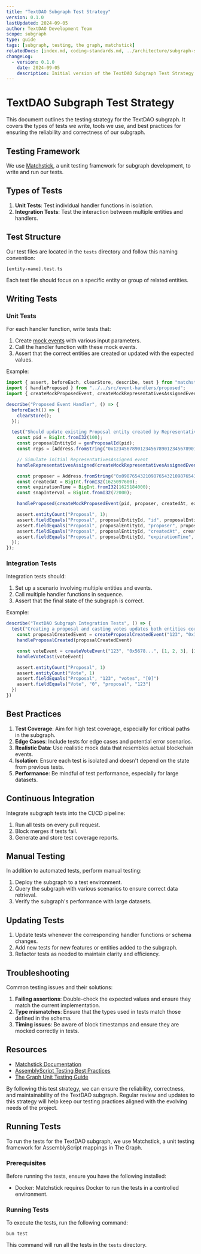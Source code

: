```yaml
---
title: "TextDAO Subgraph Test Strategy"
version: 0.1.0
lastUpdated: 2024-09-05
author: TextDAO Development Team
scope: subgraph
type: guide
tags: [subgraph, testing, the graph, matchstick]
relatedDocs: [index.md, coding-standards.md, ../architecture/subgraph-spec.md]
changeLog:
  - version: 0.1.0
    date: 2024-09-05
    description: Initial version of the TextDAO Subgraph Test Strategy
---
```


# TextDAO Subgraph Test Strategy

This document outlines the testing strategy for the TextDAO subgraph. It covers the types of tests we write, tools we use, and best practices for ensuring the reliability and correctness of our subgraph.

## Testing Framework

We use [Matchstick](https://github.com/LimeChain/matchstick-as), a unit testing framework for subgraph development, to write and run our tests.

## Types of Tests

1. **Unit Tests**: Test individual handler functions in isolation.
2. **Integration Tests**: Test the interaction between multiple entities and handlers.

## Test Structure

Our test files are located in the `tests` directory and follow this naming convention:

```
[entity-name].test.ts
```

Each test file should focus on a specific entity or group of related entities.

## Writing Tests

### Unit Tests

For each handler function, write tests that:

1. Create [mock events](../../tests/utils/mock-events.ts) with various input parameters.
2. Call the handler function with these mock events.
3. Assert that the correct entities are created or updated with the expected values.

Example:

```typescript
import { assert, beforeEach, clearStore, describe, test } from "matchstick-as/assembly/index";
import { handleProposed } from "../../src/event-handlers/proposed";
import { createMockProposedEvent, createMockRepresentativesAssignedEvent } from "../utils/mock-events";

describe("Proposed Event Handler", () => {
  beforeEach(() => {
    clearStore();
  });

  test("Should update existing Proposal entity created by RepresentativesAssigned", () => {
    const pid = BigInt.fromI32(100);
    const proposalEntityId = genProposalId(pid);
    const reps = [Address.fromString("0x1234567890123456789012345678901234567890")];

    // Simulate initial RepresentativesAssigned event
    handleRepresentativesAssigned(createMockRepresentativesAssignedEvent(pid, reps));

    const proposer = Address.fromString("0x0987654321098765432109876543210987654321");
    const createdAt = BigInt.fromI32(1625097600);
    const expirationTime = BigInt.fromI32(1625184000);
    const snapInterval = BigInt.fromI32(72000);

    handleProposed(createMockProposedEvent(pid, proposer, createdAt, expirationTime, snapInterval));

    assert.entityCount("Proposal", 1);
    assert.fieldEquals("Proposal", proposalEntityId, "id", proposalEntityId);
    assert.fieldEquals("Proposal", proposalEntityId, "proposer", proposer.toHexString());
    assert.fieldEquals("Proposal", proposalEntityId, "createdAt", createdAt.toString());
    assert.fieldEquals("Proposal", proposalEntityId, "expirationTime", expirationTime.toString());
  });
});
```

### Integration Tests

Integration tests should:

1. Set up a scenario involving multiple entities and events.
2. Call multiple handler functions in sequence.
3. Assert that the final state of the subgraph is correct.

Example:

```typescript
describe("TextDAO Subgraph Integration Tests", () => {
  test("Creating a proposal and casting votes updates both entities correctly", () => {
    const proposalCreatedEvent = createProposalCreatedEvent("123", "0x1234...", "1631234567")
    handleProposalCreated(proposalCreatedEvent)

    const voteEvent = createVoteEvent("123", "0x5678...", [1, 2, 3], [1, 0, 0])
    handleVoteCast(voteEvent)

    assert.entityCount("Proposal", 1)
    assert.entityCount("Vote", 1)
    assert.fieldEquals("Proposal", "123", "votes", "[0]")
    assert.fieldEquals("Vote", "0", "proposal", "123")
  })
})
```

## Best Practices

1. **Test Coverage**: Aim for high test coverage, especially for critical paths in the subgraph.
2. **Edge Cases**: Include tests for edge cases and potential error scenarios.
3. **Realistic Data**: Use realistic mock data that resembles actual blockchain events.
4. **Isolation**: Ensure each test is isolated and doesn't depend on the state from previous tests.
5. **Performance**: Be mindful of test performance, especially for large datasets.

## Continuous Integration

Integrate subgraph tests into the CI/CD pipeline:

1. Run all tests on every pull request.
2. Block merges if tests fail.
3. Generate and store test coverage reports.

## Manual Testing

In addition to automated tests, perform manual testing:

1. Deploy the subgraph to a test environment.
2. Query the subgraph with various scenarios to ensure correct data retrieval.
3. Verify the subgraph's performance with large datasets.

## Updating Tests

1. Update tests whenever the corresponding handler functions or schema changes.
2. Add new tests for new features or entities added to the subgraph.
3. Refactor tests as needed to maintain clarity and efficiency.

## Troubleshooting

Common testing issues and their solutions:

1. **Failing assertions**: Double-check the expected values and ensure they match the current implementation.
2. **Type mismatches**: Ensure that the types used in tests match those defined in the schema.
3. **Timing issues**: Be aware of block timestamps and ensure they are mocked correctly in tests.

## Resources

- [Matchstick Documentation](https://thegraph.com/docs/en/developer/matchstick/)
- [AssemblyScript Testing Best Practices](https://www.assemblyscript.org/testing.html)
- [The Graph Unit Testing Guide](https://thegraph.com/docs/en/developer/unit-testing-framework/)

By following this test strategy, we can ensure the reliability, correctness, and maintainability of the TextDAO subgraph. Regular review and updates to this strategy will help keep our testing practices aligned with the evolving needs of the project.

## Running Tests

To run the tests for the TextDAO subgraph, we use Matchstick, a unit testing framework for AssemblyScript mappings in The Graph.

### Prerequisites

Before running the tests, ensure you have the following installed:

- Docker: Matchstick requires Docker to run the tests in a controlled environment.

### Running Tests

To execute the tests, run the following command:

```
bun test
```

This command will run all the tests in the `tests` directory.
